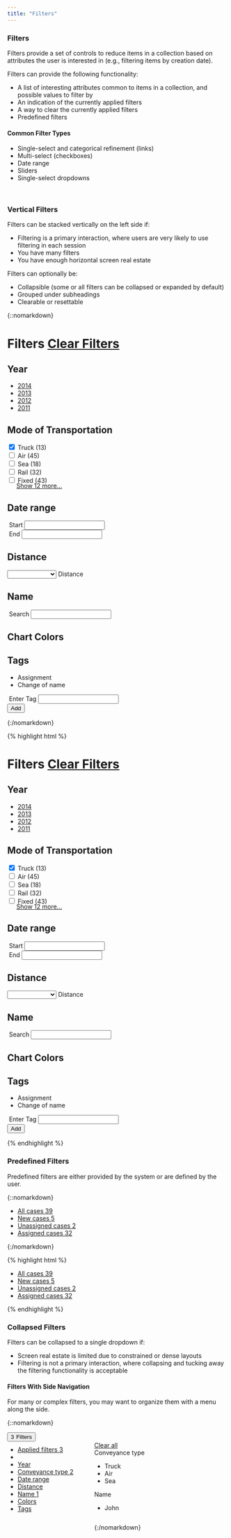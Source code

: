 ```yaml
---
title: "Filters"
---
```


<div class="pl-pattern">

<h3>Filters</h3>

<p>Filters provide a set of controls to reduce items in a collection based on attributes the user is interested in (e.g., filtering items by creation date).</p>

Filters can provide the following functionality:

- A list of interesting attributes common to items in a collection, and
possible values to filter by
- An indication of the currently applied filters
- A way to clear the currently applied filters
- Predefined filters


#### Common Filter Types

- Single-select and categorical refinement (links)
- Multi-select (checkboxes)
- Date range
- Sliders
- Single-select dropdowns

&nbsp;

</div>

<div class="pl-pattern">

### Vertical Filters

Filters can be stacked vertically on the left side if:

- Filtering is a primary interaction, where users are very likely to use filtering in each session
- You have many filters
- You have enough horizontal screen real estate

Filters can optionally be:

- Collapsible (some or all filters can be collapsed or expanded by default)
- Grouped under subheadings
- Clearable or resettable

{::nomarkdown}
<div class="pl-preview">
<div class="container-fluid" style="margin-top: 8px;">
    <div class="row">
              <div class="cbp-sidebar after-double-header" role="sidebar">
                <div class="row">
                  <div class="col-md-12 pull-left">
                    <form class="filters">
                      <div class="filter-list" role="tablist">
                        <h1 class="filter-heading">Filters <a href="" class="filters-clear">Clear Filters</a></h1>
                        <h2 aria-expanded="true" data-toggle="collapse" role="tab" data-target="#filterGroup8" class="filter-group-title">
                        Year <i class="fa fa-angle-right pull-right"></i>
                        </h2>
                        <div id="filterGroup8" class="collapse in">
                          <div class="filter-group-content">
                            <div class="form-group">
                              <ul class="list-unstyled">
                                <li><a href="">2014</a></li>
                                <li><a href="">2013</a></li>
                                <li><a href="">2012</a></li>
                                <li><a href="">2011</a></li>
                              </ul>
                            </div>
                          </div>
                        </div>
                        <h2 aria-expanded="true" data-toggle="collapse" role="tab" data-target="#filterGroup2" class="filter-group-title"> <i class="fa fa-angle-right pull-right"></i>
                        Mode of Transportation
                        </h2>
                        <div id="filterGroup2" class="collapse in">
                          <div class="filter-group-content">
                            <div class="form-group">
                              <div class="checkbox">
                                <label class="mdl-checkbox mdl-js-checkbox mdl-js-ripple-effect">
                                  <input id="conveytype1" checked type="checkbox" class="mdl-checkbox__input">
                                  <span for="conveytype1" class="mdl-checkbox__label">Truck</span>
                                  <span class="text-muted">(13)</span>
                                </label>
                              </div>
                              <div class="checkbox">
                                <label class="mdl-checkbox mdl-js-checkbox mdl-js-ripple-effect">
                                  <input id="conveytype2" type="checkbox" class="mdl-checkbox__input">
                                  <span for="conveytype2" class="mdl-checkbox__label">Air</span>
                                  <span class="text-muted">(45)</span>
                                </label>
                              </div>
                              <div class="checkbox">
                                <label class="mdl-checkbox mdl-js-checkbox mdl-js-ripple-effect">
                                  <input id="conveytype3" type="checkbox" class="mdl-checkbox__input">
                                  <span for="conveytype3" class="mdl-checkbox__label">Sea</span>
                                  <span class="text-muted">(18)</span>
                                </label>
                              </div>
                              <div class="checkbox">
                                <label class="mdl-checkbox mdl-js-checkbox mdl-js-ripple-effect">
                                  <input id="conveytype4" type="checkbox" class="mdl-checkbox__input">
                                  <span for="conveytype4" class="mdl-checkbox__label">Rail</span>
                                  <span class="text-muted">(32)</span>
                                </label>
                              </div>
                              <div class="checkbox">
                                <label class="mdl-checkbox mdl-js-checkbox mdl-js-ripple-effect">
                                  <input id="conveytype5" type="checkbox" class="mdl-checkbox__input">
                                  <span for="conveytype5" class="mdl-checkbox__label">Fixed</span>
                                  <span class="text-muted">(43)</span>
                                </label>
                              </div>
                            </div>
                            <a href="" style="margin-left: 21px; display: block; margin-top: -5px;">Show 12 more...</a>
                          </div>
                        </div>
                        <h2 aria-expanded="true" data-toggle="collapse" role="tab" data-target="#filterGroup1" class="filter-group-title">
                          <i class="fa fa-angle-right pull-right"></i> Date range
                        </h2>
                        <div id="filterGroup1" class="collapse in">
                          <div class="filter-group-content">
                            <div class="row">
                              <div class="form-group col-sm-6">
                                <div class="mdl-textfield mdl-js-textfield mdl-textfield--floating-label">
                                  <label for="startRange" class="mdl-textfield__label"><i class="fa fa-calendar-o fa-fw"></i>&nbsp;Start</label>
                                  <input type="text" id="startRange" class="datepicker mdl-textfield__input" data-inputmask=" 'alias' : 'mdl-mask-datepicker' " />
                                </div>
                              </div>
                              <div class="form-group col-sm-6">
                                <div class="mdl-textfield mdl-js-textfield mdl-textfield--floating-label">
                                  <label for="endRange" class="mdl-textfield__label"><i class="fa fa-calendar-o fa-fw"></i>&nbsp;End</label>
                                  <input type="text" id="endRange" class="datepicker mdl-textfield__input" data-inputmask=" 'alias' : 'mdl-mask-datepicker' " />
                                </div>
                              </div>
                            </div>
                          </div>
                        </div>
                        <h2 aria-expanded="true" data-toggle="collapse" role="tab" data-target="#filterGroup5" class="filter-group-title">
                        <i class="fa fa-angle-right pull-right"></i> Distance
                        </h2>
                        <div id="filterGroup5" class="collapse in">
                          <div class="filter-group-content">
                            <div class="mdl-selectfield mdl-js-selectfield mdl-selectfield--full-width">
                              <select class="mdl-selectfield__select" id="distance">
                                <option value=""></option>
                                <option value="5">Within 5 miles</option>
                                <option value="255">Within 25 miles</option>
                              </select>
                              <label class="mdl-selectfield__label" for="distance">Distance</label>
                            </div>
                          </div>
                        </div>
                        <h2 aria-expanded="true" data-toggle="collapse" role="tab" data-target="#filterGroup6" class="filter-group-title">
                        <i class="fa fa-angle-right pull-right"></i> Name
                        </h2>
                        <div id="filterGroup6" class="collapse in">
                          <div class="filter-group-content">
                            <div class="mdl-textfield mdl-js-textfield mdl-textfield--floating-label">
                              <label for="serange" class="mdl-textfield__label"><i class="fa fa-search fa-fw"></i>&nbsp;Search</label>
                              <input type="text" id="serange" class="mdl-textfield__input" />
                            </div>
                          </div>
                        </div>
                        <h2 aria-expanded="true" data-toggle="collapse" role="tab" data-target="#filterGroup3" class="filter-group-title">
                          Chart Colors <i class="fa fa-angle-right pull-right"></i>
                        </h2>
                        <div id="filterGroup3" class="collapse in">
                          <div class="filter-group-content">
                            <div class="form-group">
                              <div style="background-color: #E00000;" class="filter-color"></div>
                              <div style="background-color: #009CDE;" class="filter-color"></div>
                              <div style="background-color: #1BAB00;" class="filter-color active"></div>
                              <div style="background-color: #BB16A3;" class="filter-color"></div>
                              <div style="background-color: #F3CE37;" class="filter-color"></div>
                              <div style="background-color: #A7A8AA;" class="filter-color"></div>
                            </div>
                          </div>
                        </div>
                        <h2 aria-expanded="true" data-toggle="collapse" role="tab" data-target="#filterGroup7" class="filter-group-title">
                          Tags <i class="fa fa-angle-right pull-right"></i>
                        </h2>
                        <div id="filterGroup7" class="collapse in">
                          <div class="filter-group-content">
                            <div class="form-group">
                              <ul id="tagsExample" class="list-unstyled">
                                <li class="tag tag-default">
                                  Assignment <i class="fa fa-close fa-muted" data-dismiss="tag"></i>
                                </li>
                                <li class="tag tag-default">
                                  Change of name <i class="fa fa-close fa-muted" data-dismiss="tag"></i>
                                </li>
                              </ul>
                              <div class="input-group">
                                <div class="mdl-textfield mdl-js-textfield" style="width: 100%;">
                                  <label for="tag" class="mdl-textfield__label"><i class="fa fa-tag fa-fw"></i>&nbsp;Enter Tag</label>
                                  <input type="text" id="tag" class="mdl-textfield__input" />
                                </div>
                                <span class="input-group-btn">
                                  <button type="submit" class="btn btn-default tag-example-button" >Add</button>
                                </span>
                              </div>
                            </div>
                          </div>
                        </div>
                      </div>
                    </form>
                  </div>
                </div>
              </div>
    </div>
</div>
</div>
{:/nomarkdown}

{% highlight html %}
<div class="cbp-sidebar after-double-header" role="sidebar">
<div class="row">
  <div class="col-md-12 pull-left">
    <form class="filters">
      <div class="filter-list" role="tablist">
        <h1 class="filter-heading">Filters <a href="" class="filters-clear">Clear Filters</a></h1>
        <h2 aria-expanded="true" data-toggle="collapse" role="tab" data-target="#filterGroup8" class="filter-group-title">
        Year <i class="fa fa-angle-right pull-right"></i>
        </h2>
        <div id="filterGroup8" class="collapse in">
          <div class="filter-group-content">
            <div class="form-group">
              <ul class="list-unstyled">
                <li><a href="">2014</a></li>
                <li><a href="">2013</a></li>
                <li><a href="">2012</a></li>
                <li><a href="">2011</a></li>
              </ul>
            </div>
          </div>
        </div>
        <h2 aria-expanded="true" data-toggle="collapse" role="tab" data-target="#filterGroup2" class="filter-group-title"> <i class="fa fa-angle-right pull-right"></i>
        Mode of Transportation
        </h2>
        <div id="filterGroup2" class="collapse in">
          <div class="filter-group-content">
            <div class="form-group">
              <div class="checkbox">
                <label class="mdl-checkbox mdl-js-checkbox mdl-js-ripple-effect">
                  <input id="conveytype1" checked type="checkbox" class="mdl-checkbox__input">
                  <span for="conveytype1" class="mdl-checkbox__label">Truck</span>
                  <span class="text-muted">(13)</span>
                </label>
              </div>
              <div class="checkbox">
                <label class="mdl-checkbox mdl-js-checkbox mdl-js-ripple-effect">
                  <input id="conveytype2" type="checkbox" class="mdl-checkbox__input">
                  <span for="conveytype2" class="mdl-checkbox__label">Air</span>
                  <span class="text-muted">(45)</span>
                </label>
              </div>
              <div class="checkbox">
                <label class="mdl-checkbox mdl-js-checkbox mdl-js-ripple-effect">
                  <input id="conveytype3" type="checkbox" class="mdl-checkbox__input">
                  <span for="conveytype3" class="mdl-checkbox__label">Sea</span>
                  <span class="text-muted">(18)</span>
                </label>
              </div>
              <div class="checkbox">
                <label class="mdl-checkbox mdl-js-checkbox mdl-js-ripple-effect">
                  <input id="conveytype4" type="checkbox" class="mdl-checkbox__input">
                  <span for="conveytype4" class="mdl-checkbox__label">Rail</span>
                  <span class="text-muted">(32)</span>
                </label>
              </div>
              <div class="checkbox">
                <label class="mdl-checkbox mdl-js-checkbox mdl-js-ripple-effect">
                  <input id="conveytype5" type="checkbox" class="mdl-checkbox__input">
                  <span for="conveytype5" class="mdl-checkbox__label">Fixed</span>
                  <span class="text-muted">(43)</span>
                </label>
              </div>
            </div>
            <a href="" style="margin-left: 21px; display: block; margin-top: -5px;">Show 12 more...</a>
          </div>
        </div>
        <h2 aria-expanded="true" data-toggle="collapse" role="tab" data-target="#filterGroup1" class="filter-group-title">
          <i class="fa fa-angle-right pull-right"></i> Date range
        </h2>
        <div id="filterGroup1" class="collapse in">
          <div class="filter-group-content">
            <div class="row">
              <div class="form-group col-sm-6">
                <div class="mdl-textfield mdl-js-textfield mdl-textfield--floating-label">
                  <label for="startRange" class="mdl-textfield__label"><i class="fa fa-calendar-o fa-fw"></i>&nbsp;Start</label>
                  <input type="text" id="startRange" class="datepicker mdl-textfield__input" data-inputmask=" 'alias' : 'mdl-mask-datepicker' " />
                </div>
              </div>
              <div class="form-group col-sm-6">
                <div class="mdl-textfield mdl-js-textfield mdl-textfield--floating-label">
                  <label for="endRange" class="mdl-textfield__label"><i class="fa fa-calendar-o fa-fw"></i>&nbsp;End</label>
                  <input type="text" id="endRange" class="datepicker mdl-textfield__input" data-inputmask=" 'alias' : 'mdl-mask-datepicker' " />
                </div>
              </div>
            </div>
          </div>
        </div>
        <h2 aria-expanded="true" data-toggle="collapse" role="tab" data-target="#filterGroup5" class="filter-group-title">
        <i class="fa fa-angle-right pull-right"></i> Distance
        </h2>
        <div id="filterGroup5" class="collapse in">
          <div class="filter-group-content">
            <div class="mdl-selectfield mdl-js-selectfield mdl-selectfield--full-width">
              <select class="mdl-selectfield__select" id="distance">
                <option value=""></option>
                <option value="5">Within 5 miles</option>
                <option value="255">Within 25 miles</option>
              </select>
              <label class="mdl-selectfield__label" for="distance">Distance</label>
            </div>
          </div>
        </div>
        <h2 aria-expanded="true" data-toggle="collapse" role="tab" data-target="#filterGroup6" class="filter-group-title">
        <i class="fa fa-angle-right pull-right"></i> Name
        </h2>
        <div id="filterGroup6" class="collapse in">
          <div class="filter-group-content">
            <div class="mdl-textfield mdl-js-textfield mdl-textfield--floating-label">
              <label for="serange" class="mdl-textfield__label"><i class="fa fa-search fa-fw"></i>&nbsp;Search</label>
              <input type="text" id="serange" class="mdl-textfield__input" />
            </div>
          </div>
        </div>
        <h2 aria-expanded="true" data-toggle="collapse" role="tab" data-target="#filterGroup3" class="filter-group-title">
          Chart Colors <i class="fa fa-angle-right pull-right"></i>
        </h2>
        <div id="filterGroup3" class="collapse in">
          <div class="filter-group-content">
            <div class="form-group">
              <div style="background-color: #E00000;" class="filter-color"></div>
              <div style="background-color: #009CDE;" class="filter-color"></div>
              <div style="background-color: #1BAB00;" class="filter-color active"></div>
              <div style="background-color: #BB16A3;" class="filter-color"></div>
              <div style="background-color: #F3CE37;" class="filter-color"></div>
              <div style="background-color: #A7A8AA;" class="filter-color"></div>
            </div>
          </div>
        </div>
        <h2 aria-expanded="true" data-toggle="collapse" role="tab" data-target="#filterGroup7" class="filter-group-title">
          Tags <i class="fa fa-angle-right pull-right"></i>
        </h2>
        <div id="filterGroup7" class="collapse in">
          <div class="filter-group-content">
            <div class="form-group">
              <ul id="tagsExample" class="list-unstyled">
                <li class="tag tag-default">
                  Assignment <i class="fa fa-close fa-muted" data-dismiss="tag"></i>
                </li>
                <li class="tag tag-default">
                  Change of name <i class="fa fa-close fa-muted" data-dismiss="tag"></i>
                </li>
              </ul>
              <div class="input-group">
                <div class="mdl-textfield mdl-js-textfield" style="width: 100%;">
                  <label for="tag" class="mdl-textfield__label"><i class="fa fa-tag fa-fw"></i>&nbsp;Enter Tag</label>
                  <input type="text" id="tag" class="mdl-textfield__input" />
                </div>
                <span class="input-group-btn">
                  <button type="submit" class="btn btn-default tag-example-button" >Add</button>
                </span>
              </div>
            </div>
          </div>
        </div>
      </div>
    </form>
  </div>
</div>
</div>
{% endhighlight %}

</div>

<div class="pl-pattern">

### Predefined Filters

Predefined filters are either provided by the system or are defined by the user.

{::nomarkdown}
<div class="pl-preview">
<ul class="nav nav-pills" role="tablist">
  <li><a href="#" role="tab" data-toggle="tab">All cases <span class="badge">39</span></a></li>
  <li class="active"><a href="#" role="tab" data-toggle="tab">New cases <span class="badge">5</span></a></li>
  <li><a href="#" role="tab" data-toggle="tab">Unassigned cases <span class="badge">2</span></a></li>
  <li><a href="#" role="tab" data-toggle="tab">Assigned cases <span class="badge">32</span></a></li>
</ul>
</div>
{:/nomarkdown}

{% highlight html %}
<ul class="nav nav-pills" role="tablist">
  <li><a href="#" role="tab" data-toggle="tab">All cases <span class="badge">39</span></a></li>
  <li class="active"><a href="#" role="tab" data-toggle="tab">New cases <span class="badge">5</span></a></li>
  <li><a href="#" role="tab" data-toggle="tab">Unassigned cases <span class="badge">2</span></a></li>
  <li><a href="#" role="tab" data-toggle="tab">Assigned cases <span class="badge">32</span></a></li>
</ul>
{% endhighlight %}
</div>

<div class="pl-pattern">

### Collapsed Filters

Filters can be collapsed to a single dropdown if:

- Screen real estate is limited due to constrained or dense layouts
- Filtering is not a primary interaction, where collapsing and tucking away the filtering functionality is acceptable

#### Filters With Side Navigation

For many or complex filters, you may want to organize them with a menu along the side.

{::nomarkdown}
<div class="pl-preview">
    <div class="dropdown">
        <button type="button" class="btn btn-link dropdown-toggle" data-toggle="dropdown" aria-expanded="false"><span class="badge" style="margin-right: 5px;">3</span>Filters <span class="caret"></span></button>
        <div class="dropdown-menu" role="menu" style="padding: 0; width: 500px;">
            <form class="clearfix" role="form">
                <div class="keyline-right" style="width: 200px; min-height: 300px; float: left;">
                    <ul class="nav nav-stacked" role="tab-list" style="margin-top: 10px">
                        <li role="presentation" class="active"><a role="tab" data-toggle="tab" href="#">Applied filters <span class="badge pull-right">3</span></a></li>
                        <li role="presentation" class="divider"></li>
                        <li role="presentation"><a role="tab" data-toggle="tab" href="#">Year</a></li>
                        <li role="presentation"><a role="tab" data-toggle="tab" href="#">Conveyance type <span class="badge pull-right">2</span></a></li>
                        <li role="presentation"><a role="tab" data-toggle="tab" href="#">Date range</a></li>
                        <li role="presentation"><a role="tab" data-toggle="tab" href="#">Distance</a></li>
                        <li role="presentation"><a role="tab" data-toggle="tab" href="#">Name <span class="badge pull-right">1</span></a></li>
                        <li role="presentation"><a role="tab" data-toggle="tab" href="#">Colors</a></li>
                        <li role="presentation"><a role="tab" data-toggle="tab" href="#">Tags</a></li>
                    </ul>
                </div>
                <div style="margin-left: 200px; max-height: 300px; overflow: auto;">
                    <div style="opacity: 1; display: inline-block; width: 100%;">
                        <div class="modal-body">
                            <a href="" class="pull-right">Clear all</a>
                            <div class="form-group">
                                <label class="control-label">Conveyance type </label>
                                <div class="">
                                    <ul class="list-unstyled">
                                      <li class="tag tag-default subtle">
                                        Truck
                                        <a href="#Tags" class="fa fa-close fa-muted" data-dismiss="tag"></a>
                                      </li>
                                      <li class="tag tag-default subtle">
                                        Air
                                        <a href="#Tags" class="fa fa-close fa-muted" data-dismiss="tag"></a>
                                      </li>
                                        <li class="tag tag-default subtle">
                                          Sea
                                          <a href="#Tags" class="fa fa-close fa-muted" data-dismiss="tag"></a>
                                        </li>
                                    </ul>
                                </div>
                            </div>
                            <div class="form-group">
                                <label class="control-label">Name</label>
                                <div class="">
                                    <ul class="list-unstyled">
                                    <li class="tag tag-default subtle">
                                      John
                                      <a href="#Tags" class="fa fa-close fa-muted" data-dismiss="tag"></a>
                                    </li>
                                    </ul>
                                </div>
                            </div>
                        </div>
                    </div>
                </div>
            </form>
        </div>
    </div>
</div>
{:/nomarkdown}

</div>
